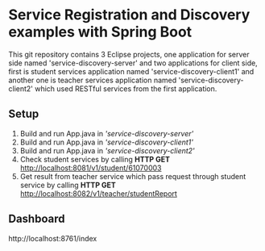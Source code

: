 # Service Registration and Discovery examples with Spring Boot
This git repository contains 3 Eclipse projects, one application for server side named 'service-discovery-server' and two applications for client side, first is student services application named 'service-discovery-client1' and another one is teacher services application named 'service-discovery-client2' which used RESTful services from the first application.

## Setup
1. Build and run App.java in *'service-discovery-server'*
2. Build and run App.java in *'service-discovery-client1'*
3. Build and run App.java in *'service-discovery-client2'*
4. Check student services by calling **HTTP GET** [http://localhost:8081/v1/student/61070003](http://localhost:8081/v1/student/61070003)
5. Get result from teacher service which pass request through student service by calling **HTTP GET** [http://localhost:8082/v1/teacher/studentReport](http://localhost:8082/v1/teacher/studentReport)

## Dashboard
http://localhost:8761/index
